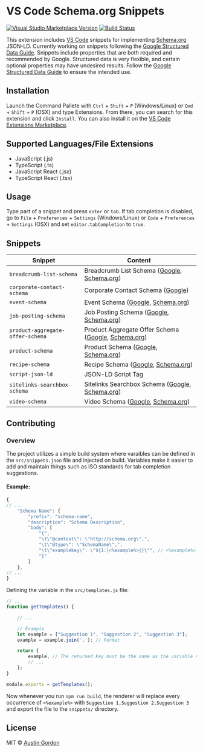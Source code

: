 # VS Code Schema.org Snippets

[![Visual Studio Marketplace Version](https://vsmarketplacebadge.apphb.com/version/austinleegordon.vscode-schema-dot-org.svg)](https://marketplace.visualstudio.com/items?itemName=austinleegordon.vscode-schema-dot-org) [![Build Status](https://travis-ci.com/AustinLeeGordon/vscode-schema-dot-org.svg?branch=master)](https://travis-ci.com/AustinLeeGordon/vscode-schema-dot-org)

This extension includes [VS Code](https://code.visualstudio.com/) snippets for implementing [Schema.org](https://www.schema.org/) JSON-LD. Currently working on snippets following the [Google Structured Data Guide](https://developers.google.com/search/docs/guides/intro-structured-data). Snippets include properties that are both required and recommended by Google. Structured data is very flexible, and certain optional properties may have undesired results. Follow the [Google Structured Data Guide](https://developers.google.com/search/docs/guides/intro-structured-data) to ensure the intended use.

## Installation

Launch the Command Pallete with `Ctrl` + `Shift` + `P` (Windows/Linux) or `Cmd` + `Shift` + `P` (OSX) and type Extensions. From there, you can search for this extension and click `Install`. You can also install it on the [VS Code Extensions Marketplace](https://marketplace.visualstudio.com/items?itemName=austinleegordon.vscode-schema-dot-org).

## Supported Languages/File Extensions

* JavaScript (.js)
* TypeScript (.ts)
* JavaScript React (.jsx)
* TypeScript React (.tsx)

## Usage

Type part of a snippet and press `enter` or `tab`. If tab completion is disabled, go to `File` + `Preferences` + `Settings` (Windows/Linux) or `Code` + `Preferences` + `Settings` (OSX) and set `editor.tabCompletion` to `true`.

## Snippets

| Snippet | Content |
| ------- | ------- |
| `breadcrumb-list-schema` | Breadcrumb List Schema ([Google](https://developers.google.com/search/docs/data-types/breadcrumb), [Schema.org](https://schema.org/BreadcrumbList)) |
| `corporate-contact-schema` | Corporate Contact Schema ([Google](https://developers.google.com/search/docs/data-types/corporate-contact)) |
| `event-schema` | Event Schema ([Google](https://developers.google.com/search/docs/data-types/event), [Schema.org](https://schema.org/Event)) |
| `job-posting-schema` | Job Posting Schema ([Google](https://developers.google.com/search/docs/data-types/job-posting), [Schema.org](https://schema.org/JobPosting)) |
| `product-aggregate-offer-schema` | Product Aggregate Offer Schema ([Google](https://developers.google.com/search/docs/data-types/product), [Schema.org](https://schema.org/AggregateOffer)) |
| `product-schema` | Product Schema ([Google](https://developers.google.com/search/docs/data-types/product), [Schema.org](https://schema.org/Product)) |
| `recipe-schema` | Recipe Schema ([Google](https://developers.google.com/search/docs/data-types/recipe), [Schema.org](https://schema.org/Recipe)) |
| `script-json-ld` | JSON-LD Script Tag |
| `sitelinks-searchbox-schema` | Sitelinks Searchbox Schema ([Google](https://developers.google.com/search/docs/data-types/sitelinks-searchbox), [Schema.org](https://schema.org/WebSite)) |
| `video-schema` | Video Schema ([Google](https://developers.google.com/search/docs/data-types/video), [Schema.org](https://schema.org/VideoObject)) |

## Contributing

### Overview

The project utilizes a simple build system where varaibles can be defined in the `src/snippets.json` file and injected on build. Variables make it easier to add and maintain things such as ISO standards for tab completion suggestions.

#### Example:

```js
{
// ...
    "Schema Name": {
        "prefix": "schema-name",
        "description": "Schema Description",
        "body": [
            "{",
            "\t\"@context\": \"http://schema.org\",",
            "\t\"@type\": \"SchemaName\",",
            "\t\"examplekey\": \"${1:|<%example%>|}\"", // <%example%> will be replaced on build
            "}"
        ]
    },
// ...
}
```

Defining the variable in the `src/templates.js` file:

```js
// ...
function getTemplates() {

    // ...

    // Example
    let example = ["Suggestion 1", "Suggestion 2", "Suggestion 3"];
    example = example.join(','); // Format

    return {
        example, // The returned key must be the same as the variable name used in the snippet: <%example%>
        // ...
    };
}

module.exports = getTemplates();
```

Now whenever you run `npm run build`, the renderer will replace every occurrence of `<%example%>` with `Suggestion 1,Suggestion 2,Suggestion 3` and export the file to the `snippets/` directory.

## License

MIT © [Austin Gordon](https://www.austinleegordon.com)